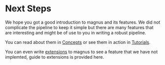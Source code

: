 # Next Steps

We hope you got a good introduction to magnus and its features. We did not complicate the pipeline to keep it simple 
but there are many features that are interesting and might be of use to you in writing a robust pipeline. 

You can read about them in [Concepts](../../concepts/nodes) or see them in action in [Tutorials](../../tutorial/tutorial). 

You can even write [extensions](../../extensions/extensions) to magnus to see a feature that we 
have not implemted, guide to extensions is provided here.